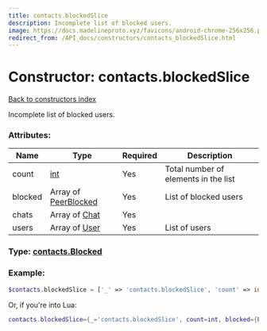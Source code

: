 ```yaml
---
title: contacts.blockedSlice
description: Incomplete list of blocked users.
image: https://docs.madelineproto.xyz/favicons/android-chrome-256x256.png
redirect_from: /API_docs/constructors/contacts_blockedSlice.html
---
```

# Constructor: contacts.blockedSlice  
[Back to constructors index](index.md)



Incomplete list of blocked users.

### Attributes:

| Name     |    Type       | Required | Description |
|----------|---------------|----------|-------------|
|count|[int](../types/int.md) | Yes|Total number of elements in the list|
|blocked|Array of [PeerBlocked](../types/PeerBlocked.md) | Yes|List of blocked users|
|chats|Array of [Chat](../types/Chat.md) | Yes|
|users|Array of [User](../types/User.md) | Yes|List of users|



### Type: [contacts.Blocked](../types/contacts.Blocked.md)


### Example:

```php
$contacts.blockedSlice = ['_' => 'contacts.blockedSlice', 'count' => int, 'blocked' => [PeerBlocked, PeerBlocked], 'chats' => [Chat, Chat], 'users' => [User, User]];
```  


Or, if you're into Lua:

```lua
contacts.blockedSlice={_='contacts.blockedSlice', count=int, blocked={PeerBlocked}, chats={Chat}, users={User}}

```



